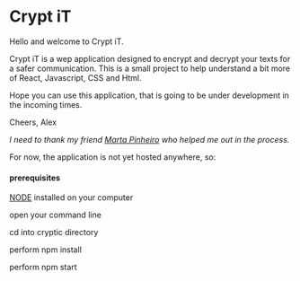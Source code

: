 # Crypt iT

Hello and welcome to Crypt iT.

Crypt iT is a wep application designed to encrypt and decrypt your texts for a safer communication. 
This is a small project to help understand a bit more of React, Javascript, CSS and Html.

Hope you can use this application, that is going to be under development in the incoming times.

Cheers, Alex

*I need to thank my friend [Marta Pinheiro](https://github.com/smartiepinheiro) who helped me out in the process.*


For now, the application is not yet hosted anywhere, so:
#### prerequisites
 [NODE](https://nodejs.org/en/download/) installed on your computer
 
 open your command line
 
 cd into cryptic directory
 
 perform npm install
 
 perform npm start
